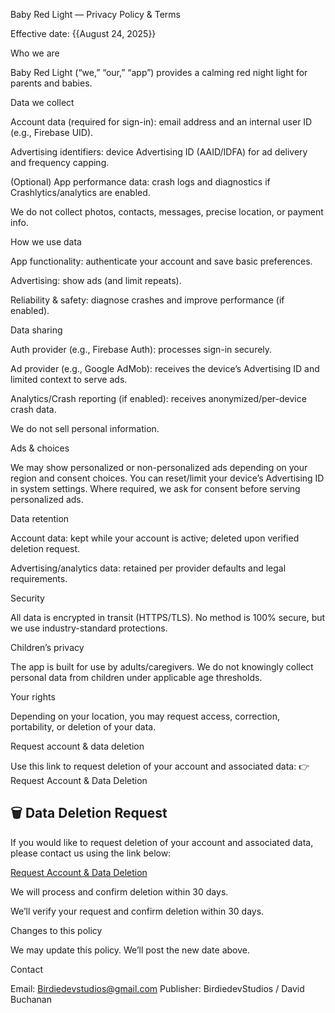 Baby Red Light — Privacy Policy & Terms

Effective date: {{August 24, 2025}}

Who we are

Baby Red Light (“we,” “our,” “app”) provides a calming red night light for parents and babies.

Data we collect

Account data (required for sign-in): email address and an internal user ID (e.g., Firebase UID).

Advertising identifiers: device Advertising ID (AAID/IDFA) for ad delivery and frequency capping.

(Optional) App performance data: crash logs and diagnostics if Crashlytics/analytics are enabled.

We do not collect photos, contacts, messages, precise location, or payment info.

How we use data

App functionality: authenticate your account and save basic preferences.

Advertising: show ads (and limit repeats).

Reliability & safety: diagnose crashes and improve performance (if enabled).

Data sharing

Auth provider (e.g., Firebase Auth): processes sign-in securely.

Ad provider (e.g., Google AdMob): receives the device’s Advertising ID and limited context to serve ads.

Analytics/Crash reporting (if enabled): receives anonymized/per-device crash data.

We do not sell personal information.

Ads & choices

We may show personalized or non-personalized ads depending on your region and consent choices. You can reset/limit your device’s Advertising ID in system settings. Where required, we ask for consent before serving personalized ads.

Data retention

Account data: kept while your account is active; deleted upon verified deletion request.

Advertising/analytics data: retained per provider defaults and legal requirements.

Security

All data is encrypted in transit (HTTPS/TLS). No method is 100% secure, but we use industry-standard protections.

Children’s privacy

The app is built for use by adults/caregivers. We do not knowingly collect personal data from children under applicable age thresholds.

Your rights

Depending on your location, you may request access, correction, portability, or deletion of your data.

Request account & data deletion

Use this link to request deletion of your account and associated data:
👉 Request Account & Data Deletion
<h2>🗑️ Data Deletion Request</h2>
<p>If you would like to request deletion of your account and associated data, please contact us using the link below:</p>
<p><a href="mailto:birdiedevstudios@gmail.com?subject=Account%20and%20Data%20Deletion%20Request">Request Account & Data Deletion</a></p>
<p>We will process and confirm deletion within 30 days.</p>

We’ll verify your request and confirm deletion within 30 days.


Changes to this policy

We may update this policy. We’ll post the new date above.

Contact

Email: Birdiedevstudios@gmail.com
Publisher: BirdiedevStudios / David Buchanan

